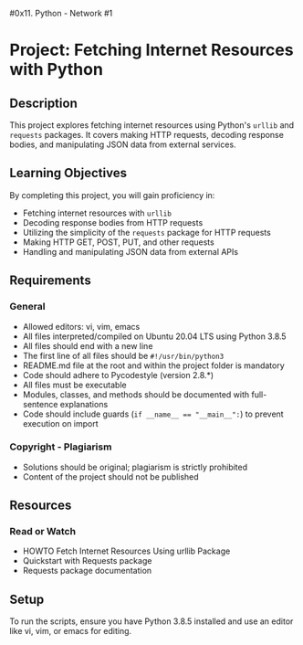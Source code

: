 #0x11. Python - Network #1
# Project: Fetching Internet Resources with Python

## Description
This project explores fetching internet resources using Python's `urllib` and `requests` packages. It covers making HTTP requests, decoding response bodies, and manipulating JSON data from external services.

## Learning Objectives
By completing this project, you will gain proficiency in:
- Fetching internet resources with `urllib`
- Decoding response bodies from HTTP requests
- Utilizing the simplicity of the `requests` package for HTTP requests
- Making HTTP GET, POST, PUT, and other requests
- Handling and manipulating JSON data from external APIs

## Requirements
### General
- Allowed editors: vi, vim, emacs
- All files interpreted/compiled on Ubuntu 20.04 LTS using Python 3.8.5
- All files should end with a new line
- The first line of all files should be `#!/usr/bin/python3`
- README.md file at the root and within the project folder is mandatory
- Code should adhere to Pycodestyle (version 2.8.*)
- All files must be executable
- Modules, classes, and methods should be documented with full-sentence explanations
- Code should include guards (`if __name__ == "__main__":`) to prevent execution on import

### Copyright - Plagiarism
- Solutions should be original; plagiarism is strictly prohibited
- Content of the project should not be published

## Resources
### Read or Watch
- HOWTO Fetch Internet Resources Using urllib Package
- Quickstart with Requests package
- Requests package documentation

## Setup
To run the scripts, ensure you have Python 3.8.5 installed and use an editor like vi, vim, or emacs for editing.


